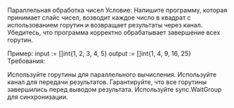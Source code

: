 Параллельная обработка чисел
Условие: Напишите программу, которая принимает слайс чисел, 
возводит каждое число в квадрат с использованием горутин 
и возвращает результаты через канал. 
Убедитесь, что программа корректно обрабатывает завершение всех горутин.

Пример:
input := []int{1, 2, 3, 4, 5}
output := []int{1, 4, 9, 16, 25}
Требования:

Используйте горутины для параллельного вычисления.
Используйте канал для передачи результатов.
Гарантируйте, что все горутины завершились перед выводом результата.
Используйте sync.WaitGroup для синхронизации.